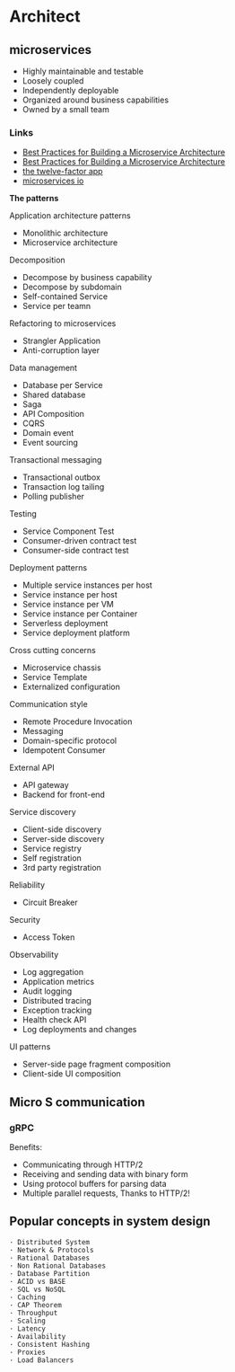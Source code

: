 # Architect

## microservices

- Highly maintainable and testable
- Loosely coupled
- Independently deployable
- Organized around business capabilities
- Owned by a small team

### Links

- [Best Practices for Building a Microservice Architecture](https://github.com/katopz/best-practices/blob/master/best-practices-for-building-a-microservice-architecture.md)
- [Best Practices for Building a Microservice Architecture](https://www.vinaysahni.com/best-practices-for-building-a-microservice-architecture)
- [the twelve-factor app](https://12factor.net/)
- [microservices io](https://microservices.io/)

__The patterns__

Application architecture patterns

- Monolithic architecture
- Microservice architecture
        
Decomposition

- Decompose by business capability
- Decompose by subdomain
- Self-contained Service
- Service per teamn

Refactoring to microservices

- Strangler Application
- Anti-corruption layer

Data management

- Database per Service
- Shared database
- Saga
- API Composition
- CQRS
- Domain event
- Event sourcing

Transactional messaging

- Transactional outbox
- Transaction log tailing
- Polling publisher

Testing

- Service Component Test
- Consumer-driven contract test
- Consumer-side contract test

Deployment patterns

- Multiple service instances per host
- Service instance per host
- Service instance per VM
- Service instance per Container
- Serverless deployment
- Service deployment platform

Cross cutting concerns

- Microservice chassis
- Service Template
- Externalized configuration

Communication style

- Remote Procedure Invocation
- Messaging
- Domain-specific protocol
- Idempotent Consumer

External API

- API gateway
- Backend for front-end

Service discovery

- Client-side discovery
- Server-side discovery
- Service registry
- Self registration
- 3rd party registration
        
Reliability

- Circuit Breaker

Security

- Access Token

Observability

- Log aggregation
- Application metrics
- Audit logging
- Distributed tracing
- Exception tracking
- Health check API
- Log deployments and changes
       
UI patterns

- Server-side page fragment composition
- Client-side UI composition

## Micro S communication

### gRPC

Benefits:

- Communicating through HTTP/2
- Receiving and sending data with binary form
- Using protocol buffers for parsing data
- Multiple parallel requests, Thanks to HTTP/2!

## Popular concepts in system design
    · Distributed System
    · Network & Protocols
    · Rational Databases
    · Non Rational Databases
    · Database Partition
    · ACID vs BASE
    · SQL vs NoSQL
    · Caching
    · CAP Theorem
    · Throughput
    · Scaling
    · Latency
    · Availability
    · Consistent Hashing
    · Proxies
    · Load Balancers

